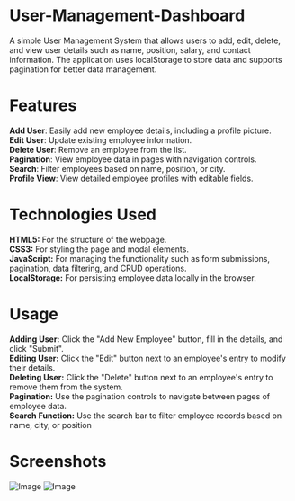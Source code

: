 # User-Management-Dashboard
A simple User Management System that allows users to add, edit, delete, and view user details such as name, position, salary, and contact information. The application uses localStorage to store data and supports pagination for better data management.

# Features
  **Add User**: Easily add new employee details, including a profile picture.<br>
  **Edit User**: Update existing employee information. <br>
  **Delete User**: Remove an employee from the list.<br>
  **Pagination**: View employee data in pages with navigation controls.<br>
  **Search**: Filter employees based on name, position, or city.<br>
  **Profile View**: View detailed employee profiles with editable fields.<br>

# Technologies Used

  **HTML5:** For the structure of the webpage.<br>
  **CSS3:** For styling the page and modal elements.<br>
  **JavaScript:** For managing the functionality such as form submissions, pagination, data filtering, and CRUD operations.<br>
  **LocalStorage:** For persisting employee data locally in the browser.<br>

  # Usage
 **Adding User:** Click the "Add New Employee" button, fill in the details, and click "Submit".<br>
 **Editing User:** Click the "Edit" button next to an employee's entry to modify their details.<br>
 **Deleting User:** Click the "Delete" button next to an employee's entry to remove them from the system.<br>
 **Pagination:** Use the pagination controls to navigate between pages of employee data.<br>
 **Search Function:** Use the search bar to filter employee records based on name, city, or position<br>

 # Screenshots 
 ![Image](https://github.com/user-attachments/assets/9f2928d5-73f5-4b2a-9d08-b432fdd9c104)
 ![Image](https://github.com/user-attachments/assets/462b6ff6-aa37-4897-bca3-4d01ac605d9c)

